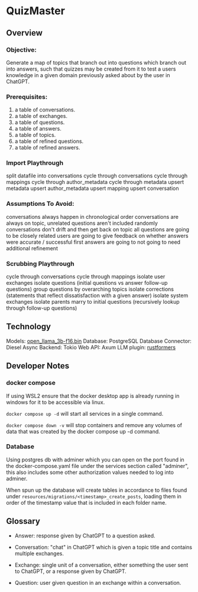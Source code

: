 
# QuizMaster

## Overview

### Objective:
Generate a map of topics that branch out into questions which branch out into answers, such that quizzes may be
created from it to test a users knowledge in a given domain previously asked about by the user in ChatGPT.

### Prerequisites:
1. a table of conversations.
2. a table of exchanges.
3. a table of questions.
4. a table of answers.
5. a table of topics.
6. a table of refined questions.
7. a table of refined answers.

### Import Playthrough
split datafile into conversations
cycle through conversations
    cycle through mappings
        cycle through author_metadata
            cycle through metadata
                upsert metadata
            upsert author_metadata
        upsert mapping
    upsert conversation

### Assumptions To Avoid:
conversations always happen in chronological order
conversations are always on topic, unrelated questions aren't included randomly
conversations don't drift and then get back on topic
all questions are going to be closely related
users are going to give feedback on whether answers were accurate / successful
first answers are going to not going to need additional refinement

### Scrubbing Playthrough
cycle through conversations
    cycle through mappings
        isolate user exchanges
            isolate questions (initial questions vs answer follow-up questions)
                group questions by overarching topics
            isolate corrections (statements that reflect dissatisfaction with a given answer)
        isolate system exchanges
            isolate parents
                marry to initial questions (recursively lookup through follow-up questions)


## Technology

Models: [open_llama_3b-f16.bin](https://huggingface.co/rustformers/open-llama-ggml/tree/main)
Database: PostgreSQL
Database Connector: Diesel
Async Backend: Tokio
Web API: Axum
LLM plugin: [rustformers](https://github.com/rustformers/llm)

## Developer Notes

### docker compose

If using WSL2 ensure that the docker desktop app is already running in windows for it to be accessible via linux.

`docker compose up -d` will start all services in a single command.

`docker compose down -v`  will stop containers and remove any volumes of data that was created by the docker compose up -d command.

### Database
Using postgres db with adminer which you can open on the port found in the docker-compose.yaml file under the services section called "adminer", this also includes some other authorization values needed to log into adminer.

When spun up the database will create tables in accordance to files found under `resources/migrations/<timestamp>_create_posts`, loading them in order of the timestamp value that is included in each folder name.


## Glossary

- Answer: response given by ChatGPT to a question asked. 

- Conversation: "chat" in ChatGPT which is given a topic title and contains multiple exchanges.

- Exchange: single unit of a conversation, either something the user sent to ChatGPT, or a response given by ChatGPT.

- Question: user given question in an exchange within a conversation.
